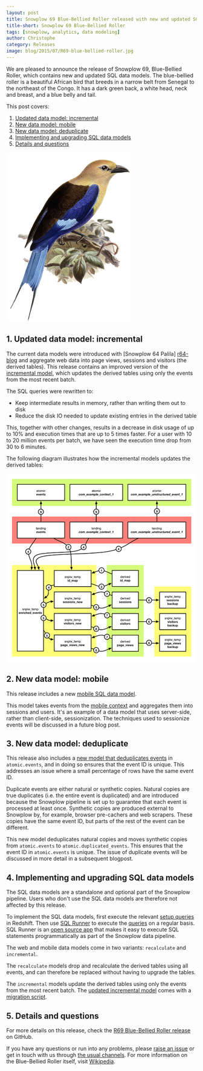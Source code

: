 ```yaml
---
layout: post
title: Snowplow 69 Blue-Bellied Roller released with new and updated SQL data models
title-short: Snowplow 69 Blue-Bellied Roller
tags: [snowplow, analytics, data modeling]
author: Christophe
category: Releases
image: blog/2015/07/R69-blue-bellied-roller.jpg
---
```


We are pleased to announce the release of Snowplow 69, Blue-Bellied Roller, which contains new and updated SQL data models. The blue-bellied roller is a beautiful African bird that breeds in a narrow belt from Senegal to the northeast of the Congo. It has a dark green back, a white head, neck and breast, and a blue belly and tail.

This post covers:

1. [Updated data model: incremental](/blog/2015/07/24/snowplow-r69-blue-bellied-roller-released#incremental)
2. [New data model: mobile](/blog/2015/07/24/snowplow-r69-blue-bellied-roller-released#mobile)
3. [New data model: deduplicate](/blog/2015/07/24/snowplow-r69-blue-bellied-roller-released#deduplication)
4. [Implementing and upgrading SQL data models](/blog/2015/07/24/snowplow-r69-blue-bellied-roller-released#upgrading)
5. [Details and questions](/blog/2015/07/24/snowplow-r69-blue-bellied-roller-released#details)

<img src="/assets/img/blog/2015/07/R69-blue-bellied-roller.jpg" style="height: 450px; margin: 0 auto;" />

<!--more-->

<h2 id="incremental">1. Updated data model: incremental</h2>

The current data models were introduced with [Snowplow 64 Palila] [r64-blog] and aggregate web data into page views, sessions and visitors (the derived tables). This release contains an improved version of the [incremental model](https://github.com/snowplow/snowplow/tree/master/5-data-modeling/sql-runner/redshift/sql/web-incremental), which updates the derived tables using only the events from the most recent batch.

The SQL queries were rewritten to:

- Keep intermediate results in memory, rather than writing them out to disk
- Reduce the disk IO needed to update existing entries in the derived table

This, together with other changes, results in a decrease in disk usage of up to 10% and execution times that are up to 5 times faster. For a user with 10 to 20 million events per batch, we have seen the execution time drop from 30 to 6 minutes.

The following diagram illustrates how the incremental models updates the derived tables:

<a href="https://github.com/snowplow/snowplow/blob/master/5-data-modeling/sql-runner/redshift/diagrams/web-incremental.png"><img src="/assets/img/blog/2015/07/web-incremental.png" style="height: 500px; margin: 0 auto;" /></a>

<h2 id="mobile">2. New data model: mobile</h2>

This release includes a new [mobile SQL data model](https://github.com/snowplow/snowplow/tree/master/5-data-modeling/sql-runner/redshift/sql/mobile-recalculate).

This model takes events from the [mobile context](https://github.com/snowplow/snowplow/blob/master/4-storage/redshift-storage/sql/com.snowplowanalytics.snowplow/mobile_context_1.sql) and aggregates them into sessions and users. It's an example of a data model that uses server-side, rather than client-side, sessionization. The techniques used to sessionize events will be discussed in a future blog post.

<h2 id="deduplication">3. New data model: deduplicate</h2>

This release also includes a [new model that deduplicates events](https://github.com/snowplow/snowplow/tree/master/5-data-modeling/sql-runner/redshift/sql/deduplicate) in `atomic.events`, and in doing so ensures that the event ID is unique. This addresses an issue where a small percentage of rows have the same event ID.

Duplicate events are either natural or synthetic copies. Natural copies are true duplicates (i.e. the entire event is duplicated) and are introduced because the Snowplow pipeline is set up to guarantee that each event is processed at least once. Synthetic copies are produced external to Snowplow by, for example, browser pre-cachers and web scrapers. These copies have the same event ID, but parts of the rest of the event can be different.

This new model deduplicates natural copies and moves synthetic copies from `atomic.events` to `atomic.duplicated_events`. This ensures that the event ID in `atomic.events` is unique. The issue of duplicate events will be discussed in more detail in a subsequent blogpost.

<h2 id="upgrading">4. Implementing and upgrading SQL data models</h2>

The SQL data models are a standalone and optional part of the Snowplow pipeline. Users who don't use the SQL data models are therefore not affected by this release.

To implement the SQL data models, first execute the relevant [setup queries](https://github.com/snowplow/snowplow/tree/master/5-data-modeling/sql-runner/redshift/setup) in Redshift. Then use [SQL Runner](https://github.com/snowplow/sql-runner) to execute the [queries](https://github.com/snowplow/snowplow/tree/master/5-data-modeling/sql-runner/redshift/sql) on a regular basis. SQL Runner is an [open source app](https://github.com/snowplow/sql-runner) that makes it easy to execute SQL statements programmatically as part of the Snowplow data pipeline.

The web and mobile data models come in two variants: `recalculate` and `incremental`.

The `recalculate` models drop and recalculate the derived tables using all events, and can therefore be replaced without having to upgrade the tables.

The `incremental` models update the derived tables using only the events from the most recent batch. The [updated incremental model](/blog/2015/07/24/snowplow-r69-blue-bellied-roller-released#incremental) comes with a [migration script](https://github.com/snowplow/snowplow/blob/master/5-data-modeling/sql-runner/redshift/migration/web-incremental-1-to-2/migration.sql).

<h2 id="details">5. Details and questions</h2>

For more details on this release, check the [R69 Blue-Bellied Roller release][r69-release] on GitHub.

If you have any questions or run into any problems, please [raise an issue][issues] or get in touch with us through [the usual channels][talk-to-us]. For more information on the Blue-Bellied Roller itself, visit [Wikipedia](https://en.wikipedia.org/wiki/Blue-bellied_roller).

[r64-blog]: /blog/2015/04/16/snowplow-r64-palila-released/
[r69-release]: https://github.com/snowplow/snowplow/releases/tag/r69-blue-bellied-roller

[issues]: https://github.com/snowplow/snowplow/issues
[talk-to-us]: https://github.com/snowplow/snowplow/wiki/Talk-to-us
